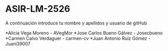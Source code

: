 # ASIR-LM-2526

A continuación introduce tu nombre y apellidos y usuario de gitHub

*Alicia Vega Moreno - AVegMor
*Jose Carlos Bueno Gálvez - Josecbueno
*Carmen Calvo Verdaguer - carmen-cv 
*Juan Antonio Ruiz Gómez - Juani39007
